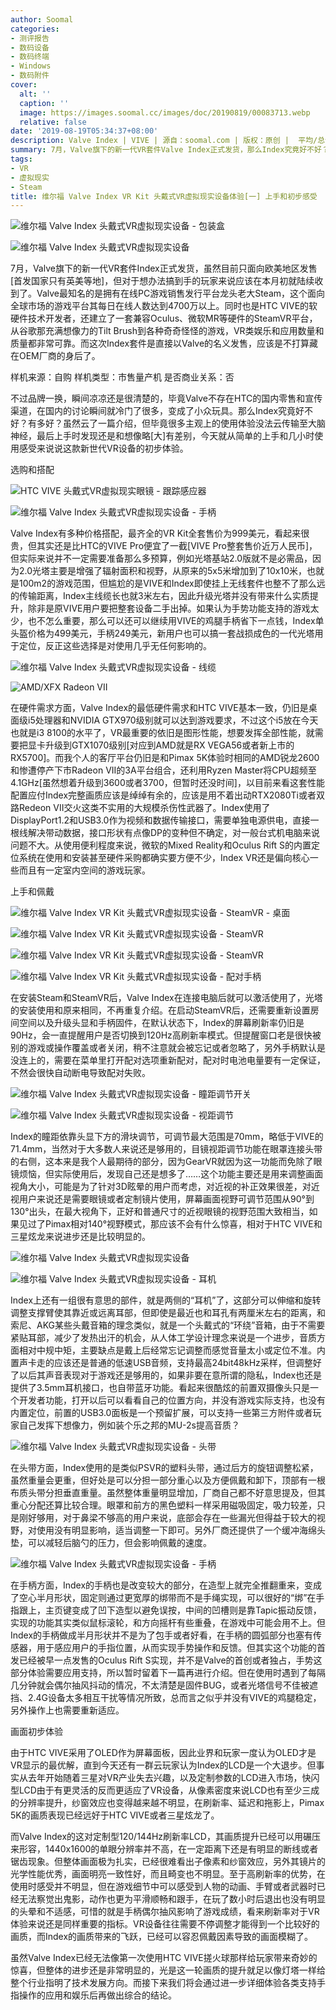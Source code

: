 ```yaml
---
author: Soomal
categories:
- 测评报告
- 数码设备
- 数码终端
- Windows
- 数码附件
cover:
  alt: ''
  caption: ''
  image: https://images.soomal.cc/images/doc/20190819/00083713.webp
  relative: false
date: '2019-08-19T05:34:37+08:00'
description: Valve Index | VIVE | 源自：soomal.com | 版权：原创 |  平均/总评分：10.00/90
summary: 7月，Valve旗下的新一代VR套件Valve Index正式发货，那么Index究竟好不好？有多好？虽然云了一篇介绍，但毕竟很多主观上的使用体验没法云传输至大脑神经，最后上手时发现还是和想像略[大]有差别，今天就从简单的上手和几小时使用感受来说说这款新世代VR设备的初步体验。
tags:
- VR
- 虚拟现实
- Steam
title: 维尔福 Valve Index VR Kit 头戴式VR虚拟现实设备体验[一] 上手和初步感受
---
```


![维尔福 Valve Index 头戴式VR虚拟现实设备 - 包装盒](https://images.soomal.cc/images/doc/20190814/00083644_01.webp)



![维尔福 Valve Index 头戴式VR虚拟现实设备](https://images.soomal.cc/images/doc/20190814/00083676_01.webp)



7月，Valve旗下的新一代VR套件Index正式发货，虽然目前只面向欧美地区发售[首发国家只有英美等地]，但对于想办法搞到手的玩家来说应该在本月初就陆续收到了。Valve最知名的是拥有在线PC游戏销售发行平台龙头老大Steam，这个面向全球市场的游戏平台其每日在线人数达到4700万以上。同时也是HTC VIVE的软硬件技术开发者，还建立了一套兼容Oculus、微软MR等硬件的SteamVR平台，从谷歌那充满想像力的Tilt Brush到各种奇奇怪怪的游戏，VR类娱乐和应用数量和质量都非常可靠。而这次Index套件是直接以Valve的名义发售，应该是不打算藏在OEM厂商的身后了。



样机来源：自购
样机类型：市售量产机
是否商业关系：否



不过品牌一换，瞬间凉凉还是很清楚的，毕竟Valve不存在HTC的国内零售和宣传渠道，在国内的讨论瞬间就冷门了很多，变成了小众玩具。那么Index究竟好不好？有多好？虽然云了一篇介绍，但毕竟很多主观上的使用体验没法云传输至大脑神经，最后上手时发现还是和想像略[大]有差别，今天就从简单的上手和几小时使用感受来说说这款新世代VR设备的初步体验。



选购和搭配



![HTC VIVE 头戴式VR虚拟现实眼镜 - 跟踪感应器](https://images.soomal.cc/images/doc/20160808/00062476_01.webp)



![维尔福 Valve Index 头戴式VR虚拟现实设备 - 手柄](https://images.soomal.cc/images/doc/20190814/00083679_01.webp)



Valve Index有多种价格搭配，最齐全的VR Kit全套售价为999美元，看起来很贵，但其实还是比HTC的VIVE Pro便宜了一截[VIVE Pro整套售价近万人民币]，但实际来说并不一定需要准备那么多预算，例如光塔基站2.0版就不是必需品，因为2.0光塔主要是增强了辐射面积和视野，从原来的5x5米增加到了10x10米，也就是100m2的游戏范围，但尴尬的是VIVE和Index即使挂上无线套件也整不了那么远的传输距离，Index主线缆长也就3米左右，因此升级光塔并没有带来什么实质提升，除非是原VIVE用户要把整套设备二手出掉。如果认为手势功能支持的游戏太少，也不怎么重要，那么可以还可以继续用VIVE的鸡腿手柄省下一点钱，Index单头盔价格为499美元，手柄249美元，新用户也可以搞一套战损成色的一代光塔用于定位，反正这些选择是对使用几乎无任何影响的。



![维尔福 Valve Index 头戴式VR虚拟现实设备 - 线缆](https://images.soomal.cc/images/doc/20190814/00083668_01.webp)



![AMD/XFX Radeon VII](https://images.soomal.cc/images/doc/20190819/00083712_01.webp)



在硬件需求方面，Valve Index的最低硬件需求和HTC VIVE基本一致，仍旧是桌面级i5处理器和NVIDIA GTX970级别就可以达到游戏要求，不过这个i5放在今天也就是i3 8100的水平了，VR最重要的依旧是图形性能，想要发挥全部性能，就需要把显卡升级到GTX1070级别[对应到AMD就是RX VEGA56或者新上市的RX5700]。而我个人的客厅平台仍旧是和Pimax 5K体验时相同的AMD锐龙2600和惨遭停产下市Radeon VII的3A平台组合，还利用Ryzen Master将CPU超频至4.1GHz[虽然想着升级到3600或者3700，但暂时还没时间]，以目前来看这套性能配置应付Index完整画质应该是绰绰有余的，应该是用不着出动RTX2080Ti或者双路Redeon VII交火这类不实用的大规模杀伤性武器了。Index使用了DisplayPort1.2和USB3.0作为视频和数据传输接口，需要单独电源供电，直接一根线解决带动数据，接口形状有点像DP的变种但不确定，对一般台式机电脑来说问题不大。从使用便利程度来说，微软的Mixed Reality和Oculus Rift S的内置定位系统在使用和安装甚至硬件采购都确实要方便不少，Index VR还是偏向核心一些而且有一定室内空间的游戏玩家。



上手和佩戴



![维尔福 Valve Index VR Kit 头戴式VR虚拟现实设备 - SteamVR - 桌面](https://images.soomal.cc/images/doc/20190819/00083708_01.webp)



![维尔福 Valve Index VR Kit 头戴式VR虚拟现实设备 - SteamVR](https://images.soomal.cc/images/doc/20190819/00083709_01.webp)



![维尔福 Valve Index VR Kit 头戴式VR虚拟现实设备 - SteamVR](https://images.soomal.cc/images/doc/20190819/00083710_01.webp)



![维尔福 Valve Index VR Kit 头戴式VR虚拟现实设备 - 配对手柄](https://images.soomal.cc/images/doc/20190819/00083711_01.webp)



在安装Steam和SteamVR后，Valve Index在连接电脑后就可以激活使用了，光塔的安装使用和原来相同，不再重复介绍。在启动SteamVR后，还需要重新设置房间空间以及升级头显和手柄固件，在默认状态下，Index的屏幕刷新率仍旧是90Hz，会一直提醒用户是否切换到120Hz高刷新率模式。但提醒窗口老是很快被别的游戏或操作覆盖或者关闭，稍不注意就会被忘记或者忽略了，另外手柄默认是没连上的，需要在菜单里打开配对选项重新配对，配对时电池电量要有一定保证，不然会很快自动断电导致配对失败。



![维尔福 Valve Index 头戴式VR虚拟现实设备 - 瞳距调节开关](https://images.soomal.cc/images/doc/20190814/00083658_01.webp)



![维尔福 Valve Index 头戴式VR虚拟现实设备 - 视距调节](https://images.soomal.cc/images/doc/20190814/00083667_01.webp)



Index的瞳距依靠头显下方的滑块调节，可调节最大范围是70mm，略低于VIVE的71.4mm，当然对于大多数人来说还是够用的，目镜视距调节功能在眼罩连接头带的右侧，这本来是我个人最期待的部分，因为GearVR就因为这一功能而免除了眼镜烦恼，但实际使用后，发现自己还是想多了……这个功能主要还是用来调整画面视角大小，可能是为了针对3D眩晕的用户而考虑，对近视的补正效果很差，对近视用户来说还是需要眼镜或者定制镜片使用，屏幕画面视野可调节范围从90°到130°出头，在最大视角下，正好和普通尺寸的近视眼镜的视野范围大致相当，如果见过了Pimax相对140°视野模式，那应该不会有什么惊喜，相对于HTC VIVE和三星炫龙来说进步还是比较明显的。



![维尔福 Valve Index 头戴式VR虚拟现实设备](https://images.soomal.cc/images/doc/20190814/00083660_01.webp)



![维尔福 Valve Index 头戴式VR虚拟现实设备 - 耳机](https://images.soomal.cc/images/doc/20190814/00083661_01.webp)



Index上还有一组很有意思的部件，就是两侧的“耳机”了，这部分可以伸缩和旋转调整支撑臂使其靠近或远离耳部，但即使是最近也和耳孔有两厘米左右的距离，和索尼、AKG某些头戴音箱的理念类似，就是一个头戴式的“环绕”音箱，由于不需要紧贴耳部，减少了发热出汗的机会，从人体工学设计理念来说是一个进步，音质方面相对中规中矩，主要缺点是戴上后经常忘记调整而感觉音量太小或定位不准。内置声卡走的应该还是普通的低速USB音频，支持最高24bit48kHz采样，但调整好了以后其声音表现对于游戏还是够用的，如果非要在意所谓的隐私，Index也还是提供了3.5mm耳机接口，也自带蓝牙功能。看起来很酷炫的前置双摄像头只是一个开发者功能，打开以后可以看看自己的位置方向，并没有游戏实际支持，也没有内置定位，前置的USB3.0面板是一个预留扩展，可以支持一些第三方附件或者玩家自己发挥下想像力，例如装个乐之邦的MU-2s提高音质？



![维尔福 Valve Index 头戴式VR虚拟现实设备 - 头带](https://images.soomal.cc/images/doc/20190814/00083665.webp)



在头带方面，Index使用的是类似PSVR的塑料头带，通过后方的旋钮调整松紧，虽然重量会更重，但好处是可以分担一部分重心以及方便佩戴和卸下，顶部有一根布质头带分担垂直重量。虽然整体重量明显增加，厂商自己都不好意思提及，但其重心分配还算比较合理。眼罩和前方的黑色塑料一样采用磁吸固定，吸力较差，只是刚好够用，对于鼻梁不够高的用户来说，底部会存在一些漏光但得益于较大的视野，对使用没有明显影响，适当调整一下即可。另外厂商还提供了一个缓冲海绵头垫，可以减轻后脑勺的压力，但会影响佩戴的速度。



![维尔福 Valve Index 头戴式VR虚拟现实设备 - 手柄](https://images.soomal.cc/images/doc/20190814/00083672.webp)



在手柄方面，Index的手柄也是改变较大的部分，在造型上就完全推翻重来，变成了空心半月形状，固定则通过更宽厚的绑带而不是手绳实现，可以很好的“绑”在手指跟上，主页键变成了凹下造型以避免误按，中间的凹槽则是靠Tapic振动反馈，实现的功能其实类似鼠标滚轮，和方向摇杆有些重叠，在游戏中可能会用不上。但Index的手柄做成半月形状并不是为了包手或者好看，在手柄的圆弧部分也塞有传感器，用于感应用户的手指位置，从而实现手势操作和反馈。但其实这个功能的首发已经被早一点发售的Oculus Rift S实现，并不是Valve的首创或者独占，手势这部分体验需要应用支持，所以暂时留着下一篇再进行介绍。但在使用时遇到了每隔几分钟就会偶尔抽风抖动的情况，不太清楚是固件BUG，或者光塔信号不佳被遮挡、2.4G设备太多相互干扰等情况所致，总而言之似乎并没有VIVE的鸡腿稳定，另外操作上也需要重新适应。



画面初步体验



由于HTC VIVE采用了OLED作为屏幕面板，因此业界和玩家一度认为OLED才是VR显示的最优解，直到今天还有一群云玩家认为Index的LCD是一个大退步。但事实从去年开始随着三星对VR产业失去兴趣，以及定制参数的LCD进入市场，快闪型LCD由于有更灵活的反而更适应了VR设备，从像素密度来说LCD也有至少三成的分辨率提升，纱窗效应也变得越来越不明显，在刷新率、延迟和拖影上，Pimax 5K的画质表现已经远好于HTC VIVE或者三星炫龙了。



而Valve Index的这对定制型120/144Hz刷新率LCD，其画质提升已经可以用碾压来形容，1440x1600的单眼分辨率并不高，在一定距离下还是有明显的断线或者锯齿现象。但整体画面极为扎实，已经很难看出子像素和纱窗效应，另外其镜片的光学性能优秀，画面明亮一致性好，而且畸变也不明显。至于高刷新率的优势，在使用时感受并不明显，但在游戏细节中可以感受到人物的动画、手臂或者武器时已经无法察觉出鬼影，动作也更为平滑顺畅和跟手，在玩了数小时后退出也没有明显的头晕和不适感，可惜的就是手柄偶尔抽风影响了游戏成绩，看来刷新率对于VR体验来说还是同样重要的指标。VR设备往往需要不停调整才能得到一个比较好的画质，而Index的画质带来的飞跃，已经可以容忍佩戴因素导致的画面模糊了。



虽然Valve Index已经无法像第一次使用HTC VIVE搓火球那样给玩家带来奇妙的惊喜，但整体的进步还是非常明显的，光是这一轮画质的提升就足以像灯塔一样给整个行业指明了技术发展方向。而接下来我们将会通过进一步详细体验各类支持手指操作的应用和娱乐后再做出综合的结论。